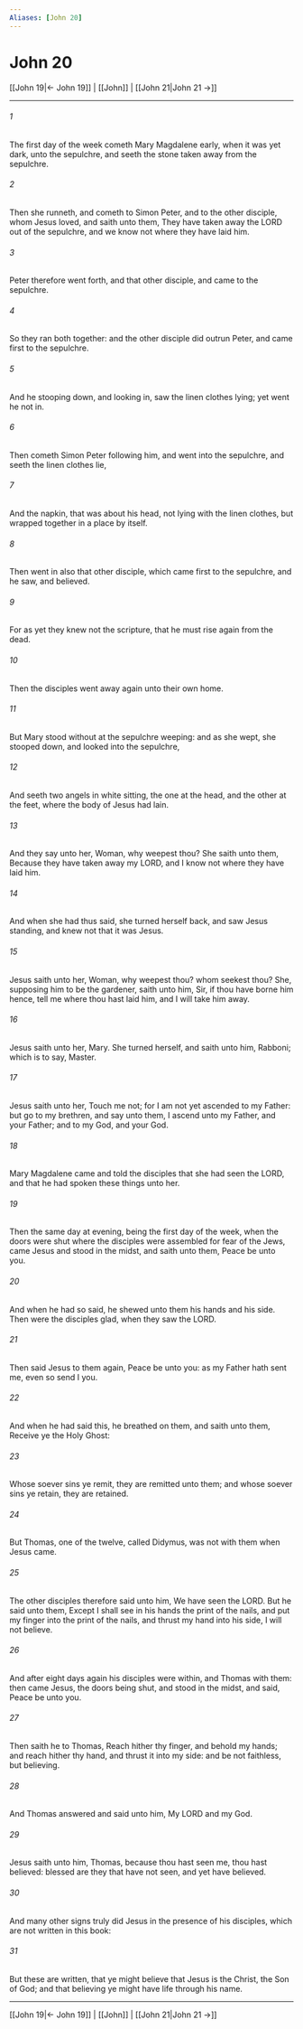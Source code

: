 ```yaml
---
Aliases: [John 20]
---
```

# John 20

[[John 19|← John 19]] | [[John]] | [[John 21|John 21 →]]
***



###### 1 
The first day of the week cometh Mary Magdalene early, when it was yet dark, unto the sepulchre, and seeth the stone taken away from the sepulchre. 

###### 2 
Then she runneth, and cometh to Simon Peter, and to the other disciple, whom Jesus loved, and saith unto them, They have taken away the LORD out of the sepulchre, and we know not where they have laid him. 

###### 3 
Peter therefore went forth, and that other disciple, and came to the sepulchre. 

###### 4 
So they ran both together: and the other disciple did outrun Peter, and came first to the sepulchre. 

###### 5 
And he stooping down, and looking in, saw the linen clothes lying; yet went he not in. 

###### 6 
Then cometh Simon Peter following him, and went into the sepulchre, and seeth the linen clothes lie, 

###### 7 
And the napkin, that was about his head, not lying with the linen clothes, but wrapped together in a place by itself. 

###### 8 
Then went in also that other disciple, which came first to the sepulchre, and he saw, and believed. 

###### 9 
For as yet they knew not the scripture, that he must rise again from the dead. 

###### 10 
Then the disciples went away again unto their own home. 

###### 11 
But Mary stood without at the sepulchre weeping: and as she wept, she stooped down, and looked into the sepulchre, 

###### 12 
And seeth two angels in white sitting, the one at the head, and the other at the feet, where the body of Jesus had lain. 

###### 13 
And they say unto her, Woman, why weepest thou? She saith unto them, Because they have taken away my LORD, and I know not where they have laid him. 

###### 14 
And when she had thus said, she turned herself back, and saw Jesus standing, and knew not that it was Jesus. 

###### 15 
Jesus saith unto her, Woman, why weepest thou? whom seekest thou? She, supposing him to be the gardener, saith unto him, Sir, if thou have borne him hence, tell me where thou hast laid him, and I will take him away. 

###### 16 
Jesus saith unto her, Mary. She turned herself, and saith unto him, Rabboni; which is to say, Master. 

###### 17 
Jesus saith unto her, Touch me not; for I am not yet ascended to my Father: but go to my brethren, and say unto them, I ascend unto my Father, and your Father; and to my God, and your God. 

###### 18 
Mary Magdalene came and told the disciples that she had seen the LORD, and that he had spoken these things unto her. 

###### 19 
Then the same day at evening, being the first day of the week, when the doors were shut where the disciples were assembled for fear of the Jews, came Jesus and stood in the midst, and saith unto them, Peace be unto you. 

###### 20 
And when he had so said, he shewed unto them his hands and his side. Then were the disciples glad, when they saw the LORD. 

###### 21 
Then said Jesus to them again, Peace be unto you: as my Father hath sent me, even so send I you. 

###### 22 
And when he had said this, he breathed on them, and saith unto them, Receive ye the Holy Ghost: 

###### 23 
Whose soever sins ye remit, they are remitted unto them; and whose soever sins ye retain, they are retained. 

###### 24 
But Thomas, one of the twelve, called Didymus, was not with them when Jesus came. 

###### 25 
The other disciples therefore said unto him, We have seen the LORD. But he said unto them, Except I shall see in his hands the print of the nails, and put my finger into the print of the nails, and thrust my hand into his side, I will not believe. 

###### 26 
And after eight days again his disciples were within, and Thomas with them: then came Jesus, the doors being shut, and stood in the midst, and said, Peace be unto you. 

###### 27 
Then saith he to Thomas, Reach hither thy finger, and behold my hands; and reach hither thy hand, and thrust it into my side: and be not faithless, but believing. 

###### 28 
And Thomas answered and said unto him, My LORD and my God. 

###### 29 
Jesus saith unto him, Thomas, because thou hast seen me, thou hast believed: blessed are they that have not seen, and yet have believed. 

###### 30 
And many other signs truly did Jesus in the presence of his disciples, which are not written in this book: 

###### 31 
But these are written, that ye might believe that Jesus is the Christ, the Son of God; and that believing ye might have life through his name.

***
[[John 19|← John 19]] | [[John]] | [[John 21|John 21 →]]
